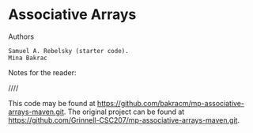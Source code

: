 Associative Arrays
==================

Authors

    Samuel A. Rebelsky (starter code).
    Mina Bakrac

Notes for the reader:

////

This code may be found at https://github.com/bakracm/mp-associative-arrays-maven.git. The original project can be found at https://github.com/Grinnell-CSC207/mp-associative-arrays-maven.git.
